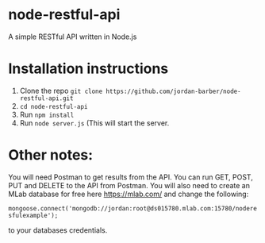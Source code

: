 # node-restful-api
A simple RESTful API written in Node.js

# Installation instructions
1. Clone the repo `git clone https://github.com/jordan-barber/node-restful-api.git`
2. `cd node-restful-api`
3. Run `npm install`
4. Run `node server.js` (This will start the server.

# Other notes:
You will need Postman to get results from the API. You can run GET, POST, PUT and DELETE to the API from Postman. You will also
need to create an MLab database for free here https://mlab.com/ and change the following:

`mongoose.connect('mongodb://jordan:root@ds015780.mlab.com:15780/noderesfulexample');`

to your databases credentials.
